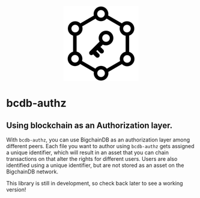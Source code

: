 <p align="center">
    <img src="./resources/img/logo-small.png">
</p>

# bcdb-authz
## Using blockchain as an Authorization layer.

With `bcdb-authz`, you can use BigchainDB as an authorization layer among different peers. Each file  you want to author using `bcdb-authz` gets assigned a unique identifier, which will result in an asset that you can chain transactions on that alter the rights for different users. Users are also identified using a unique identifier, but are not stored as an asset on the BigchainDB network.  
  
This library is still in development, so check back later to see a working version!